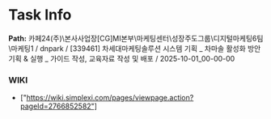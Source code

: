 # Task Info

**Path:** 카페24(주)\본사사업장\[CG]MI본부\마케팅센터\성장주도그룹\디지털마케팅6팀\마케팅1 / dnpark / [339461] 차세대마케팅솔루션 시스템 기획 _ 차마솔 활성화 방안 기획 & 실행 _ 가이드 작성, 교육자료 작성 및 배포 / 2025-10-01_00-00-00

### WIKI
- ["https://wiki.simplexi.com/pages/viewpage.action?pageId=2766852582"]

